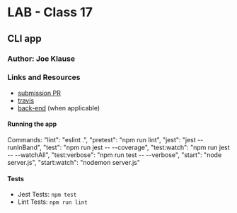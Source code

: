 # LAB - Class 17

## CLI app

### Author: Joe Klause

### Links and Resources
* [submission PR](https://github.com/josephklause-401-advanced-javascript/cli-app-lab/pull/1)
* [travis](hhttps://travis-ci.com/josephklause-401-advanced-javascript/cli-app-lab)
* [back-end](http://xyz.com) (when applicable)

#### Running the app
Commands:
    "lint": "eslint .",
    "pretest": "npm run lint",
    "jest": "jest --runInBand",
    "test": "npm run jest -- --coverage",
    "test:watch": "npm run jest -- --watchAll",
    "test:verbose": "npm run test -- --verbose",
    "start": "node server.js",
    "start:watch": "nodemon server.js"

#### Tests
* Jest Tests: `npm test`
* Lint Tests: `npm run lint`